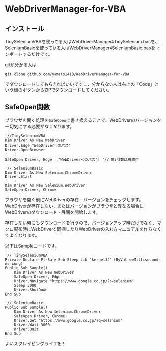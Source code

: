 # WebDriverManager-for-VBA

## インストール

TinySeleniumVBAを使ってる人はWebDriverManager4TinySelenium.basを、
SeleniumBasicを使っている人はWebDriverManager4SeleniumBasic.basを
インポートするだけです。


gitが分かる人は
```
git clone github.com/yamato1413/WebDriverManager-for-VBA
```
でダウンロードしてもらえればいいですし，分からない人は右上の「Code」という緑のボタンからZIPでダウンロードしてください。

## SafeOpen関数
ブラウザを開く処理を```SafeOpen```に書き換えることで、WebDriverのバージョンを一切気にする必要がなくなります。

```VB
'//TinySeleniumVBA
Dim Driver As New WebDriver
Driver.Edge "WebDriverへのパス"
Driver.OpenBrowser
'   ↓
SafeOpen Driver, Edge [,"WebDriverへのパス"] '// 第3引数は省略可
```
```VB
'// SeleniumBasic
Dim Driver As New Selenium.ChromeDriver
Driver.Start 
'   ↓
Dim Driver As New Selenium.WebDriver
SafeOpen Driver, Chrome
```

ブラウザを開く前にWebDriverの存在・バージョンをチェックします。
WebDriverが存在しない、またはバージョンがブラウザと異なる場合にWebDriverのダウンロード・展開を開始します。

存在しない時にもダウンロードを行うので、バージョンアップ時だけでなく、マクロ配布時にWebDriverを同梱したりWebDriverの入れ方マニュアルを作らなくてよくなります。

以下はSampleコードです。

```VB
'// TinySeleniumVBA
Private Declare PtrSafe Sub Sleep Lib "kernel32" (ByVal dwMilliseconds As Long)
Public Sub Sample()
    Dim Driver As New WebDriver
    SafeOpen Driver, Edge
    Driver.Navigate "https://www.google.co.jp/?q=selenium"
    Sleep 3000
    Driver.ShutDown
End Sub
```
```VB
'// SeleniumBasic
Public Sub Sample()
    Dim Driver As New Selenium.ChromeDriver
    SafeOpen Driver, Chrome
    Driver.Get "https://www.google.co.jp/?q=selenium"
    Driver.Wait 3000
    Driver.Quit
End Sub
```

よいスクレイピングライフを！
